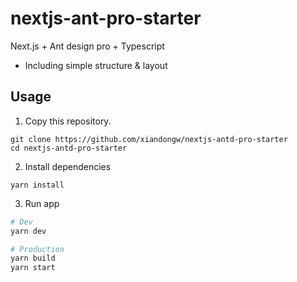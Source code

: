 # nextjs-ant-pro-starter
Next.js + Ant design pro + Typescript

- Including simple structure & layout

## Usage
1. Copy this repository.
```
git clone https://github.com/xiandongw/nextjs-antd-pro-starter
cd nextjs-antd-pro-starter
```
2. Install dependencies
```
yarn install
```

3. Run app
``` bash
# Dev
yarn dev

# Production
yarn build
yarn start
```

